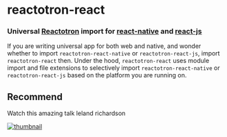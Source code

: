 # reactotron-react
### Universal [Reactotron](https://github.com/infinitered/reactotron) import for [react-native](https://github.com/infinitered/reactotron/blob/master/docs/quick-start-react-native.md) and [react-js](https://github.com/infinitered/reactotron/blob/master/docs/quick-start-react-js.md)

If you are writing universal app for both web and native, and wonder whether to import `reactotron-react-native` or `reactotron-react-js`, import `reactotron-react` then.
Under the hood, `reactotron-react` uses module import and file extensions to selectively import `reactotron-react-native` or `reactotron-react-js` based on the platform you are running on.

## Recommend
Watch this amazing talk leland richardson

[![thumbnail](https://raw.githubusercontent.com/tanhauhau/reactotron-react/master/thumbnail.png)](https://www.youtube.com/watch?v=JaRtmgaNZos)
